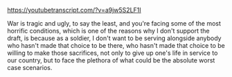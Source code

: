 https://youtubetranscript.com/?v=a9jw5S2LF1I

 War is tragic and ugly, to say the least, and you're facing some of the most horrific conditions, which is one of the reasons why I don't support the draft, is because as a soldier, I don't want to be serving alongside anybody who hasn't made that choice to be there, who hasn't made that choice to be willing to make those sacrifices, not only to give up one's life in service to our country, but to face the plethora of what could be the absolute worst case scenarios.